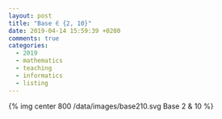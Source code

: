 ```yaml
---
layout: post
title: "Base ∈ {2, 10}"
date: 2019-04-14 15:59:39 +0200
comments: true
categories: 
  - 2019
  - mathematics
  - teaching
  - informatics
  - listing
---
```

{% img center 800 /data/images/base210.svg Base 2 & 10 %}
